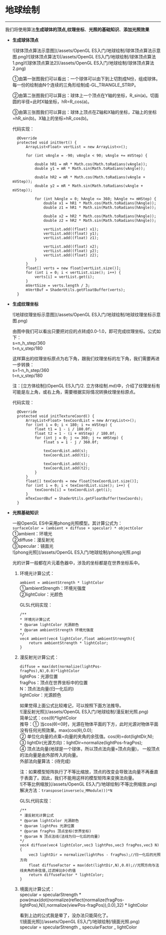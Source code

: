 # 地球绘制

---

我们将使用算法**生成球体的顶点,纹理坐标**、**光照的基础知识**、**添加光照效果**

* **生成球体顶点**

  ![球体顶点算法示意图](/assets/OpenGL ES入门/地球绘制/球体顶点算法示意图.png)![球体顶点算法1](/assets/OpenGL ES入门/地球绘制/球体顶点算法1.png)![球体顶点算法2](/assets/OpenGL ES入门/地球绘制/球体顶点算法2.png)

  ①由第一张图我们可以看出：一个球体可以由下到上切割成N份，组成球体。每一份的绘制由N个连续的三角形绘制成-GL\_TRIANGLE\_STRIP。

  ②由第二张图我们可以算出：球体上一个顶点在Y轴的坐标，R\_sin\(a\)。切面圆的半径=此时X轴坐标，hR=R\_cos\(a\)。

  ③由第三张图我们可以算出：球体上顶点在Z轴和X轴的坐标，Z轴上的坐标=hR\_sin\(b\)。X轴上的坐标=hR\_cos\(b\)。

  代码实现：

  ```
    @Override
    protected void initVert() {
        ArrayList<Float> vertList = new ArrayList<>();

        for (int vAngle = -90; vAngle < 90; vAngle += mVStep) {

            double hR1 = mR * Math.cos(Math.toRadians(vAngle));
            double y1 = mR * Math.sin(Math.toRadians(vAngle));

            double hR2 = mR * Math.cos(Math.toRadians(vAngle + mVStep));
            double y2 = mR * Math.sin(Math.toRadians(vAngle + mVStep));

            for (int hAngle = 0; hAngle <= 360; hAngle += mHStep) {
                double x1 = hR1 * Math.cos(Math.toRadians(hAngle));
                double z1 = hR1 * Math.sin(Math.toRadians(hAngle));

                double x2 = hR2 * Math.cos(Math.toRadians(hAngle));
                double z2 = hR2 * Math.sin(Math.toRadians(hAngle));

                vertList.add((float) x1);
                vertList.add((float) y1);
                vertList.add((float) z1);

                vertList.add((float) x2);
                vertList.add((float) y2);
                vertList.add((float) z2);
            }
        }
        float[] verts = new float[vertList.size()];
        for (int i = 0; i < vertList.size(); i++) {
            verts[i] = vertList.get(i);
        }
        mVertSize = verts.length / 3;
        mVertBuf = ShaderUtils.getFloatBuffer(verts);
    }
  ```

* **生成纹理坐标**

  ![地球纹理坐标示意图](/assets/OpenGL ES入门/地球绘制/地球纹理坐标示意图.png)

  由图中我们可以看出只要把对应的点转成0.0-1.0，即可完成纹理坐标。公式如下：  
  s=n\_h\_step/360  
  t=n\_v\_step/180

  这样算出的纹理坐标原点为右下角，跟我们纹理坐标的左下角，我们需要再进一步转换：  
  s=1-n\_h\_step/360  
  t=n\_v\_step/180

  注：[立方体绘制](OpenGL ES入门/2. 立方体绘制.md)中，介绍了纹理坐标有可能是左上角，或右上角，需要根据实际情况转换纹理坐标原点。

  代码实现：

  ```
    @Override
    protected void initTextureCoord() {
        ArrayList<Float> texCoordList = new ArrayList<>();
        for (int i = 0; i < 180; i += mVStep) {
            float t1 = 1 - i / 180.0f;
            float t2 = 1 - (i + mVStep) / 180.0f;
            for (int j = 0; j <= 360; j += mHStep) {
                float s = 1 - j / 360.0f;

                texCoordList.add(s);
                texCoordList.add(t1);

                texCoordList.add(s);
                texCoordList.add(t2);
            }
        }
        float[] texCoords = new float[texCoordList.size()];
        for (int i = 0; i < texCoordList.size(); i++) {
            texCoords[i] = texCoordList.get(i);
        }
        mTexCoordBuf = ShaderUtils.getFloatBuffer(texCoords);
    }
  ```

* **光照基础知识**

  一般OpenGL ES中采用phong光照模型。其计算公式为：  
    `surfaceColor = (ambient + diffuse + specular) * objectColor`  
    ①ambient：环境光  
    ②diffuse：漫反射光  
    ③specular：镜面光  
    ![phong光照](/assets/OpenGL ES入门/地球绘制/phong光照.png)

  光的计算一般都在片元着色器中，涉及的坐标都是在世界坐标系中。

  1. 环境光计算公式：

     `ambient = ambientStrength * lightColor`  
     ①ambientStrength：环境光强度  
     ②lightColor：光颜色

     GLSL代码实现：

     ```
     /**
     * 环境光计算公式
     * @param lightColor 光源颜色
     * @param ambientStrength 环境光强度
     */
     vec4 ambient(vec4 lightColor,float ambientStrength){
         return ambientStrength * lightColor;
     }
     ```

  2. 漫反射光计算公式：

     `diffuse = max(dot(normalize(lightPos-fragPos),N),0.0)*lightColor`  
     lightPos：光源位置  
     fragPos：顶点在世界坐标中的位置  
     N：顶点法向量\(归一化后的\)  
     lightColor：光源颜色

     如果觉得上面公式比较难记，可以按照下面方法推导。  
     ![漫反射光照](/assets/OpenGL ES入门/地球绘制/漫反射光照.png)  
     简单公式：cos\(θ\)\*lightColor  
     推导：① 当cos\(θ\)&lt;0时，光源在物体平面的下方，此时光源对物体平面没有任何光照效果。max\(cos\(θ\),0.0\);  
     ② 单位化向量的点乘=向量的夹角的余弦值。cos\(θ\)=dot\(lightDir,N\);  
     ③ lightDir\(光源方向\)：lightDir=normalize\(lightPos-fragPos\);  
     ④ 顶点法向量\(地球是一个球体，所以顶点法向量=顶点向量\)， 一般顶点的法向量是由外部传入的向量。  
     外部法向量算法：\(待完成\)

     注：如果模型矩阵执行了不等比缩放，顶点的改变会导致法向量不再垂直于表面了。因此，我们不能用这样的模型矩阵来变换法向量。  
     ![不等比例缩放](/assets/OpenGL ES入门/地球绘制/不等比例缩放.png)  
     解决方法：`transpose(inverse(u_MModule)))*N`

     GLSL代码实现：

     ```
     /**
     * 漫反射光计算公式
     * @param lightColor 光源颜色
     * @param lightPos 光源位置
     * @param fragPos 顶点坐标(世界坐标)
     * @param N 顶点法线(法线为归一化后的向量)
     */
     vec4 diffuse(vec4 lightColor,vec3 lightPos,vec3 fragPos,vec3 N){
         vec3 lightDir = normalize(lightPos - fragPos);//归一化后的光照方向
         float diffuseFactor = max(dot(lightDir,N),0.0);//光照方向与法线夹角的余弦值,过滤掉比0小的值
         return diffuseFactor * lightColor;
     }
     ```

  3. 境面光计算公式：  
      specular = specularStrength \* pow\(max\(dot\(normalize\(reflect\(normalize\(fragPos-lightPos\),N\)\),normalize\(viewPos-fragPos\)\),0.0\),32\) \* lightColor

      看到上边的公式我是晕了，没办法只能简化了。  
      ![镜面光照](/assets/OpenGL ES入门/地球绘制/镜面光照.png)  
      specular = specularStrength _ specularFactor _ lightColor



